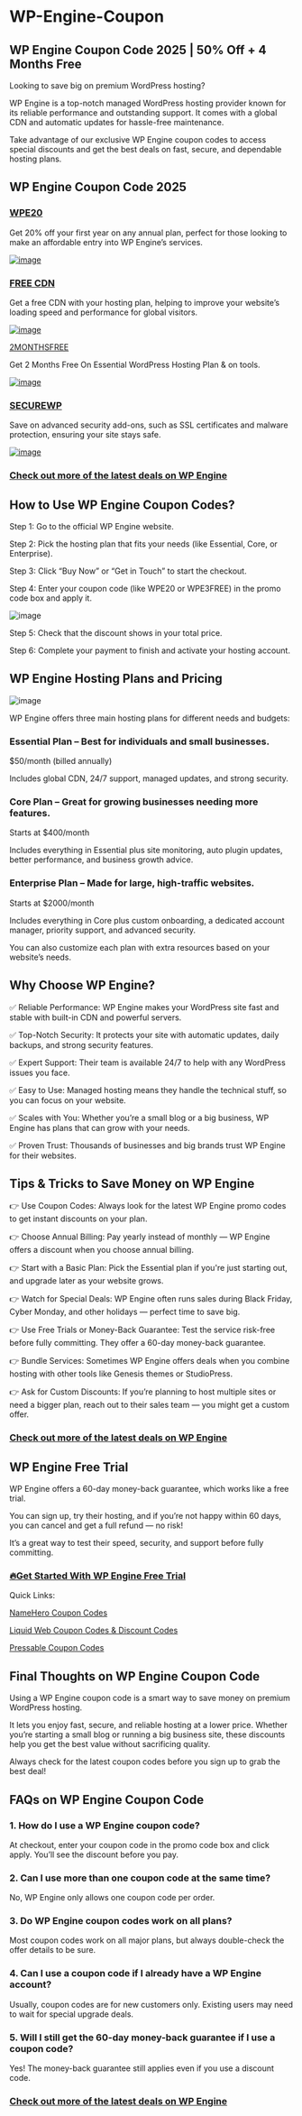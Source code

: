 # WP-Engine-Coupon
## WP Engine Coupon Code 2025 | 50% Off + 4 Months Free

Looking to save big on premium WordPress hosting?

WP Engine is a top-notch managed WordPress hosting provider known for its reliable performance and outstanding support. It comes with a global CDN and automatic updates for hassle-free maintenance.

Take advantage of our exclusive WP Engine coupon codes to access special discounts and get the best deals on fast, secure, and dependable hosting plans.

## WP Engine Coupon Code 2025

### [WPE20](https://bytegain.com/Recommended/wpengine/)

Get 20% off your first year on any annual plan, perfect for those looking to make an affordable entry into WP Engine’s services.

[![image](https://github.com/user-attachments/assets/57a38294-f15d-452c-8c73-b08b8fe5029f)](https://bytegain.com/Recommended/wpengine/)

### [FREE CDN](https://bytegain.com/Recommended/wpengine/)

Get a free CDN with your hosting plan, helping to improve your website’s loading speed and performance for global visitors.

[![image](https://github.com/user-attachments/assets/57a38294-f15d-452c-8c73-b08b8fe5029f)](https://bytegain.com/Recommended/wpengine/)

[2MONTHSFREE](https://bytegain.com/Recommended/wpengine/)

Get 2 Months Free On Essential WordPress Hosting Plan & on tools.

[![image](https://github.com/user-attachments/assets/57a38294-f15d-452c-8c73-b08b8fe5029f)](https://bytegain.com/Recommended/wpengine/)

### [SECUREWP](https://bytegain.com/Recommended/wpengine/)

Save on advanced security add-ons, such as SSL certificates and malware protection, ensuring your site stays safe.

[![image](https://github.com/user-attachments/assets/57a38294-f15d-452c-8c73-b08b8fe5029f)](https://bytegain.com/Recommended/wpengine/)

### [Check out more of the latest deals on WP Engine ](https://www.affiliatebooster.com/wp-engine-coupon-codes/)

## How to Use WP Engine Coupon Codes?

Step 1: Go to the official WP Engine website.

Step 2: Pick the hosting plan that fits your needs (like Essential, Core, or Enterprise).

Step 3: Click “Buy Now” or “Get in Touch” to start the checkout.

Step 4: Enter your coupon code (like WPE20 or WPE3FREE) in the promo code box and apply it.

![image](https://github.com/user-attachments/assets/3f1dec39-9253-4b14-b161-d12fa7e687e9)

Step 5: Check that the discount shows in your total price.

Step 6: Complete your payment to finish and activate your hosting account.

## WP Engine Hosting Plans and Pricing 
![image](https://github.com/user-attachments/assets/85072a32-df7c-4231-8fd9-efe093ac9fbe)

WP Engine offers three main hosting plans for different needs and budgets:

### Essential Plan – Best for individuals and small businesses.

$50/month (billed annually)

Includes global CDN, 24/7 support, managed updates, and strong security.

### Core Plan – Great for growing businesses needing more features.

Starts at $400/month

Includes everything in Essential plus site monitoring, auto plugin updates, better performance, and business growth advice.

### Enterprise Plan – Made for large, high-traffic websites.

Starts at $2000/month

Includes everything in Core plus custom onboarding, a dedicated account manager, priority support, and advanced security.

You can also customize each plan with extra resources based on your website’s needs.

## Why Choose WP Engine?

✅ Reliable Performance: WP Engine makes your WordPress site fast and stable with built-in CDN and powerful servers.

✅ Top-Notch Security: It protects your site with automatic updates, daily backups, and strong security features.

✅ Expert Support: Their team is available 24/7 to help with any WordPress issues you face.

✅ Easy to Use: Managed hosting means they handle the technical stuff, so you can focus on your website.

✅ Scales with You: Whether you’re a small blog or a big business, WP Engine has plans that can grow with your needs.

✅ Proven Trust: Thousands of businesses and big brands trust WP Engine for their websites.

## Tips & Tricks to Save Money on WP Engine

👉 Use Coupon Codes: Always look for the latest WP Engine promo codes to get instant discounts on your plan.

👉 Choose Annual Billing: Pay yearly instead of monthly — WP Engine offers a discount when you choose annual billing.

👉 Start with a Basic Plan: Pick the Essential plan if you're just starting out, and upgrade later as your website grows.

👉 Watch for Special Deals: WP Engine often runs sales during Black Friday, Cyber Monday, and other holidays — perfect time to save big.

👉 Use Free Trials or Money-Back Guarantee: Test the service risk-free before fully committing. They offer a 60-day money-back guarantee.

👉 Bundle Services: Sometimes WP Engine offers deals when you combine hosting with other tools like Genesis themes or StudioPress.

👉 Ask for Custom Discounts: If you’re planning to host multiple sites or need a bigger plan, reach out to their sales team — you might get a custom offer.

### [Check out more of the latest deals on WP Engine ](https://www.affiliatebooster.com/wp-engine-coupon-codes/)

## WP Engine Free Trial 

WP Engine offers a 60-day money-back guarantee, which works like a free trial.

You can sign up, try their hosting, and if you’re not happy within 60 days, you can cancel and get a full refund — no risk!

It’s a great way to test their speed, security, and support before fully committing.

### [🔥Get Started With WP Engine Free Trial ](https://bytegain.com/Recommended/wpengine/)

Quick Links:

[NameHero Coupon Codes](https://www.affiliatebooster.com/namehero-coupon-codes/)

[Liquid Web Coupon Codes & Discount Codes](https://www.affiliatebooster.com/liquid-web-coupon-codes/)

[Pressable Coupon Codes](https://www.affiliatebooster.com/pressable-coupon/)

## Final Thoughts on WP Engine Coupon Code

Using a WP Engine coupon code is a smart way to save money on premium WordPress hosting.

It lets you enjoy fast, secure, and reliable hosting at a lower price. Whether you’re starting a small blog or running a big business site, these discounts help you get the best value without sacrificing quality.

Always check for the latest coupon codes before you sign up to grab the best deal!

## FAQs on WP Engine Coupon Code

### 1. How do I use a WP Engine coupon code?
At checkout, enter your coupon code in the promo code box and click apply. You’ll see the discount before you pay.

### 2. Can I use more than one coupon code at the same time?
No, WP Engine only allows one coupon code per order.

### 3. Do WP Engine coupon codes work on all plans?
Most coupon codes work on all major plans, but always double-check the offer details to be sure.

### 4. Can I use a coupon code if I already have a WP Engine account?
Usually, coupon codes are for new customers only. Existing users may need to wait for special upgrade deals.

### 5. Will I still get the 60-day money-back guarantee if I use a coupon code?
Yes! The money-back guarantee still applies even if you use a discount code.

### [Check out more of the latest deals on WP Engine ](https://www.affiliatebooster.com/wp-engine-coupon-codes/)




